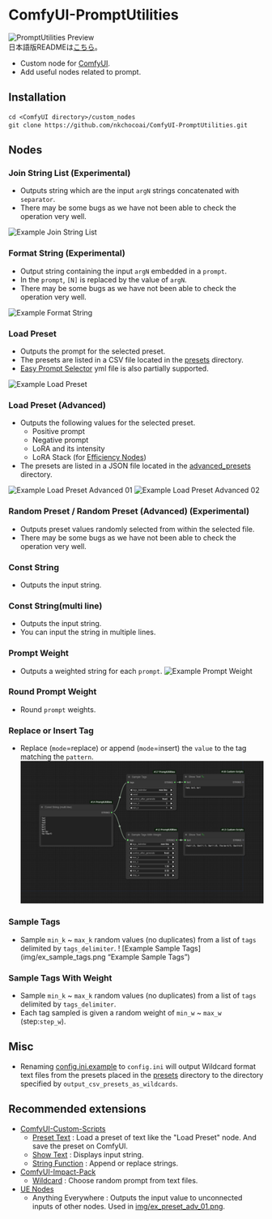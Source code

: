 # ComfyUI-PromptUtilities
![PromptUtilities Preview](preview.png "PromptUtilities Preview")  
日本語版READMEは[こちら](README.jp.md)。

- Custom node for [ComfyUI](https://github.com/comfyanonymous/ComfyUI).
- Add useful nodes related to prompt.

## Installation
```
cd <ComfyUI directory>/custom_nodes
git clone https://github.com/nkchocoai/ComfyUI-PromptUtilities.git
```

## Nodes
### Join String List (Experimental)
- Outputs string which are the input `argN` strings concatenated with `separator`.
- There may be some bugs as we have not been able to check the operation very well.

![Example Join String List](img/ex_join.png "Example Join String List")  

### Format String (Experimental)
- Output string containing the input `argN` embedded in a `prompt`.
- In the `prompt`, `[N]` is replaced by the value of `argN`.
- There may be some bugs as we have not been able to check the operation very well.

![Example Format String](img/ex_format.png "Example Format String")  

### Load Preset
- Outputs the prompt for the selected preset.
- The presets are listed in a CSV file located in the [presets](presets) directory.
- [Easy Prompt Selector](https://github.com/blue-pen5805/sdweb-easy-prompt-selector?tab=readme-ov-file#customization) yml file is also partially supported.

![Example Load Preset](img/ex_preset.png "Example Load Preset")

### Load Preset (Advanced)
- Outputs the following values for the selected preset.
  - Positive prompt
  - Negative prompt
  - LoRA and its intensity
  - LoRA Stack (for [Efficiency Nodes](https://github.com/jags111/efficiency-nodes-comfyui))
- The presets are listed in a JSON file located in the [advanced_presets](advanced_presets) directory.

![Example Load Preset Advanced 01](img/ex_preset_adv_01.png "Example Load Preset Advanced 01")
![Example Load Preset Advanced 02](img/ex_preset_adv_02.png "Example Load Preset Advanced 02")

### Random Preset / Random Preset (Advanced) (Experimental)
- Outputs preset values randomly selected from within the selected file.
- There may be some bugs as we have not been able to check the operation very well.

### Const String
- Outputs the input string.

### Const String(multi line)
- Outputs the input string.
- You can input the string in multiple lines.

### Prompt Weight
- Outputs a weighted string for each `prompt`.
![Example Prompt Weight](img/ex_prompt_weight.png "Example Prompt Weight")

### Round Prompt Weight
- Round `prompt` weights.

### Replace or Insert Tag
- Replace (`mode`=replace) or append (`mode`=insert) the `value` to the tag matching the `pattern`.
![Example Sample Tags](img/ex_sample_tags.png "Example Sample Tags")

### Sample Tags
- Sample `min_k` ~ `max_k` random values (no duplicates) from a list of `tags` delimited by `tags_delimiter`.
! [Example Sample Tags](img/ex_sample_tags.png “Example Sample Tags”)

### Sample Tags With Weight
- Sample `min_k` ~ `max_k` random values (no duplicates) from a list of `tags` delimited by `tags_delimiter`.
- Each tag sampled is given a random weight of `min_w` ~ `max_w` (step:`step_w`).

## Misc
- Renaming [config.ini.example](config.ini.example) to `config.ini` will output Wildcard format text files from the presets placed in the [presets](presets) directory to the directory specified by `output_csv_presets_as_wildcards`.

## Recommended extensions
- [ComfyUI-Custom-Scripts](https://github.com/pythongosssss/ComfyUI-Custom-Scripts)
  - [Preset Text](https://github.com/pythongosssss/ComfyUI-Custom-Scripts?tab=readme-ov-file#preset-text) : Load a preset of text like the "Load Preset" node. And save the preset on ComfyUI.
  - [Show Text](https://github.com/pythongosssss/ComfyUI-Custom-Scripts?tab=readme-ov-file#show-text) : Displays input string.
  - [String Function](https://github.com/pythongosssss/ComfyUI-Custom-Scripts?tab=readme-ov-file#string-function) : Append or replace strings.
- [ComfyUI-Impact-Pack](https://github.com/ltdrdata/ComfyUI-Impact-Pack)
  - [Wildcard](https://github.com/ltdrdata/ComfyUI-extension-tutorials/blob/Main/ComfyUI-Impact-Pack/tutorial/ImpactWildcard.md) : Choose random prompt from text files.
- [UE Nodes](https://github.com/chrisgoringe/cg-use-everywhere)
  - Anything Everywhere : Outputs the input value to unconnected inputs of other nodes. Used in [img/ex_preset_adv_01.png](img/ex_preset_adv_01.png).
